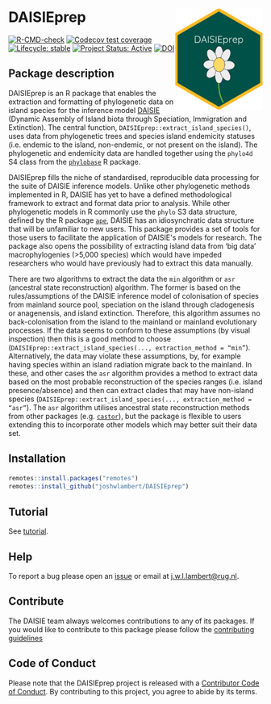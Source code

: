 # DAISIEprep <img src="man/figures/logo.png" align="right" height="200" />

<!-- badges: start -->
[![R-CMD-check](https://github.com/joshwlambert/DAISIEprep/actions/workflows/R-CMD-check.yaml/badge.svg)](https://github.com/joshwlambert/DAISIEprep/actions/workflows/R-CMD-check.yaml)
[![Codecov test coverage](https://codecov.io/gh/joshwlambert/DAISIEprep/branch/master/graph/badge.svg)](https://app.codecov.io/gh/joshwlambert/DAISIEprep?branch=master)
[![Lifecycle: stable](https://img.shields.io/badge/lifecycle-stable-brightgreen.svg)](https://lifecycle.r-lib.org/articles/stages.html#stable)
[![Project Status: Active](https://www.repostatus.org/badges/latest/active.svg)](https://www.repostatus.org/#active)
[![DOI](https://zenodo.org/badge/DOI/10.5281/zenodo.7540314.svg)](https://doi.org/10.5281/zenodo.7540314)
<!-- badges: end -->

## Package description

DAISIEprep is an R package that enables the extraction and formatting of phylogenetic data on island species for the inference model [DAISIE](https://github.com/rsetienne/DAISIE) (Dynamic Assembly of Island biota through Speciation, Immigration and Extinction). The central function, `DAISIEprep::extract_island_species()`, uses data from phylogenetic trees and species island endemicity statuses (i.e. endemic to the island, non-endemic, or not present on the island). The phylogenetic and endemicity data are handled together using the `phylo4d` S4 class from the [`phylobase`](https://github.com/fmichonneau/phylobase) R package. 

DAISIEprep fills the niche of standardised, reproducible data processing for the suite of DAISIE inference models. Unlike other phylogenetic methods implemented in R, DAISIE has yet to have a defined methodological framework to extract and format data prior to analysis. While other phylogenetic models in R commonly use the `phylo` S3 data structure, defined by the R package [`ape`](https://github.com/emmanuelparadis/ape), DAISIE has an idiosynchratic data structure that will be unfamiliar to new users. This package provides a set of tools for those users to facilitate the application of DAISIE's models for research. The package also opens the possibility of extracting island data from ‘big data’ macrophylogenies (>5,000 species) which would have impeded researchers who would have previously had to extract this data manually.

There are two algorithms to extract the data the `min` algorithm or `asr` (ancestral state reconstruction) algorithm. The former is based on the rules/assumptions of the DAISIE inference model of colonisation of species from mainland source pool, speciation on the island through cladogenesis or anagenensis, and island extinction. Therefore, this algorithm assumes no back-colonisation from the island to the mainland or mainland evolutionary processes. If the data seems to conform to these assumptions (by visual inspection) then this is a good method to choose (`DAISIEprep::extract_island_species(..., extraction_method = “min”`). Alternatively, the data may violate these assumptions, by, for example having species within an island radiation migrate back to the mainland. In these, and other cases the `asr` algorithm provides a method to extract data based on the most probable reconstruction of the species ranges (i.e. island presence/absence) and then can extract clades that may have non-island species  (`DAISIEprep::extract_island_species(..., extraction_method = “asr”`). The `asr` algorithm utilises ancestral state reconstruction methods from other packages (e.g. [`castor`](https://cran.r-project.org/package=castor/index.html)), but the package is flexible to users extending this to incorporate other models which may better suit their data set.

## Installation

``` r
remotes::install.packages("remotes")
remotes::install_github("joshwlambert/DAISIEprep")
```

## Tutorial

See [tutorial](vignettes/Tutorial.Rmd).

## Help

To report a bug please open an [issue](https://github.com/joshwlambert/DAISIEprep/issues/new) or email at j.w.l.lambert@rug.nl.

## Contribute

The DAISIE team always welcomes contributions to any of its packages. If you
would like to contribute to this package please follow the [contributing guidelines](https://github.com/joshwlambert/DAISIEprep/blob/master/.github/CONTRIBUTING.md)

## Code of Conduct

Please note that the DAISIEprep project is released with a [Contributor Code of Conduct](https://contributor-covenant.org/version/2/0/CODE_OF_CONDUCT.html). By contributing to this project, you agree to abide by its terms.
